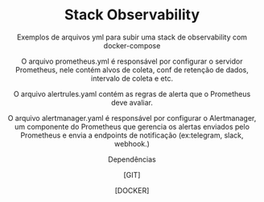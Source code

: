 <h1 align="center">Stack Observability</h1>
<p align="center">Exemplos de arquivos yml para subir uma stack de observability com docker-compose</p>
<p align="center">O arquivo prometheus.yml é responsável por configurar o servidor Prometheus, nele contém alvos de coleta, conf de retenção de dados, intervalo de coleta e etc.</p>
<p align="center">O arquivo alertrules.yaml contém as regras de alerta que o Prometheus deve avaliar.</p>
<p align="center">O arquivo alertmanager.yaml é responsável por configurar o Alertmanager, um componente do Prometheus que gerencia os alertas enviados pelo Prometheus e envia a endpoints de notificação (ex:telegram, slack, webhook.)</p>

<p align="center">Dependências</p>

<p align="center">[GIT]</p>
<p align="center">[DOCKER]</p>
